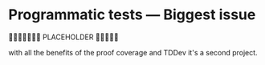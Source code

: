 # Programmatic tests &mdash; Biggest issue

🚧🚧🚧🚧🚧🚧🚧 PLACEHOLDER 🚧🚧🚧🚧🚧

with all the benefits of the proof coverage and TDDev it's a second project.
